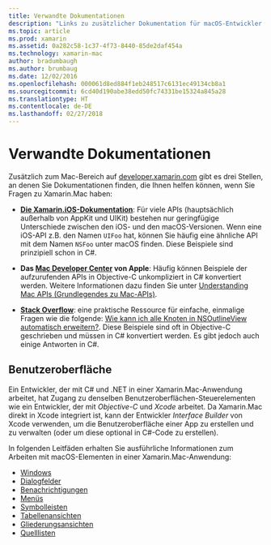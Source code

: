 ```yaml
---
title: Verwandte Dokumentationen
description: "Links zu zusätzlicher Dokumentation für macOS-Entwickler."
ms.topic: article
ms.prod: xamarin
ms.assetid: 0a282c58-1c37-4f73-8440-85de2daf454a
ms.technology: xamarin-mac
author: bradumbaugh
ms.author: brumbaug
ms.date: 12/02/2016
ms.openlocfilehash: 000061d8ed884f1eb248517c6131ec49134cb8a1
ms.sourcegitcommit: 6cd40d190abe38edd50fc74331be15324a845a28
ms.translationtype: HT
ms.contentlocale: de-DE
ms.lasthandoff: 02/27/2018
---
```

# <a name="related-documentation"></a>Verwandte Dokumentationen

Zusätzlich zum Mac-Bereich auf [developer.xamarin.com](~/mac/get-started/index.md) gibt es drei Stellen, an denen Sie Dokumentationen finden, die Ihnen helfen können, wenn Sie Fragen zu Xamarin.Mac haben:

- [**Die Xamarin.iOS-Dokumentation**](~/ios/get-started/index.md): Für viele APIs (hauptsächlich außerhalb von AppKit und UIKit) bestehen nur geringfügige Unterschiede zwischen den iOS- und den macOS-Versionen. Wenn eine iOS-API z.B. den Namen `UIFoo` hat, können Sie häufig eine ähnliche API mit dem Namen `NSFoo` unter macOS finden. Diese Beispiele sind prinzipiell schon in C#.

- **Das [Mac Developer Center](https://developer.apple.com/devcenter/mac/) von Apple**: Häufig können Beispiele der aufzurufenden APIs in Objective-C unkompliziert in C# konvertiert werden. Weitere Informationen dazu finden Sie unter [Understanding Mac APIs (Grundlegendes zu Mac-APIs)](~/mac/app-fundamentals/mac-apis.md).

- [**Stack Overflow**](http://stackoverflow.com/): eine praktische Ressource für einfache, einmalige Fragen wie die folgende: [Wie kann ich alle Knoten in NSOutlineView automatisch erweitern?](http://stackoverflow.com/questions/519751/nsoutlineview-auto-expand-all-nodes). Diese Beispiele sind oft in Objective-C geschrieben und müssen in C# konvertiert werden. Es gibt jedoch auch einige Antworten in C#.

## <a name="user-interface"></a>Benutzeroberfläche

Ein Entwickler, der mit C# und .NET in einer Xamarin.Mac-Anwendung arbeitet, hat Zugang zu denselben Benutzeroberflächen-Steuerelementen wie ein Entwickler, der mit *Objective-C* und *Xcode* arbeitet. Da Xamarin.Mac direkt in Xcode integriert ist, kann der Entwickler _Interface Builder_ von Xcode verwenden, um die Benutzeroberfläche einer App zu erstellen und zu verwalten (oder um diese optional in C#-Code zu erstellen).

In folgenden Leitfäden erhalten Sie ausführliche Informationen zum Arbeiten mit macOS-Elementen in einer Xamarin.Mac-Anwendung:

- [Windows](~/mac/user-interface/window.md)
- [Dialogfelder](~/mac/user-interface/dialog.md)
- [Benachrichtigungen](~/mac/user-interface/alert.md)
- [Menüs](~/mac/user-interface/menu.md)
- [Symbolleisten](~/mac/user-interface/toolbar.md)
- [Tabellenansichten](~/mac/user-interface/table-view.md)
- [Gliederungsansichten](~/mac/user-interface/outline-view.md)
- [Quelllisten](~/mac/user-interface/source-list.md)
